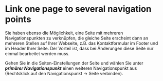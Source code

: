 # Link one page to several navigation points

Sie haben ebenso die Möglichkeit, eine Seite mit mehreren Navigationspunkten zu verknüpfen, die gleiche Seite erscheint dann an mehreren Stellen auf Ihrer Webseite, z.B. das Kontaktformular im Footer und im Header Ihrer Seite. Der Vorteil ist, dass bei Änderungen diese Seite nur einmal bearbeitet werden muss.

Gehen Sie in die Seiten-Einstellungen der Seite und wählen Sie unter ***primärer Navigationspunkt*** einen weiteren Navigationspunkt aus (Rechtsklick auf den Navigationspunkt → Seite verbinden).